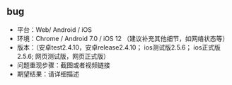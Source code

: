 ## bug
- 平台：Web/ Android / iOS
- 环境：Chrome / Android 7.0 / iOS 12 （建议补充其他细节，如网络状态等）
- 版本：（安卓test2.4.10，安卓release2.4.10； ios测试版2.5.6； ios正式版2.5.6; 网页测试版，网页正式版）
- 问题重现步骤：截图或者视频链接
- 期望结果：请详细描述
